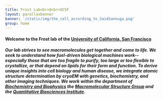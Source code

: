 ```yaml
---
title: Frost Lab<br>@<br>UCSF
layout: parallaxbanner
banner: '/static/img/the_cell_according_to_SaidSannuga.png'
group: home
---
```


#### Welcome to the Frost lab of the **[University of California, San Francisco](http://www.ucsf.edu/)**

##### Our lab strives to see macromolecules *get together and come to life*. We seek to understand how fuel-driven biological machines work--especially those that are too fragile to purify, too large or too flexible to crystallize, or that depend on lipids for their form and function. To derive unique insights into cell biology and human disease, we integrate atomic structure determination by cryoEM with genetics, biochemistry, and other imaging techniques. We work within the department of **[Biochemistry and Biophysics](http://biochemistry.ucsf.edu/)** the **[Macromolecular Structure Group](http://www.msg.ucsf.edu/)** and the **[Quantitative Biosciences Institute](https://qbi.ucsf.edu/)**.
